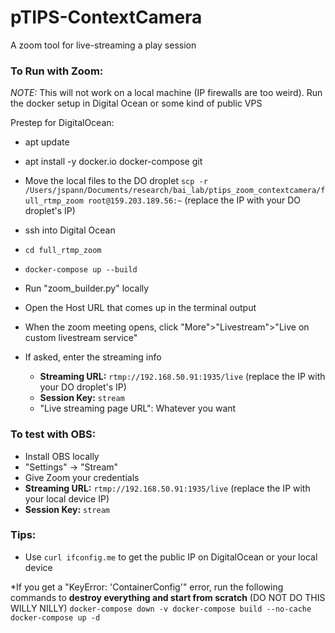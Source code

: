 # pTIPS-ContextCamera
A zoom tool for live-streaming a play session


### To Run with Zoom:

*NOTE:* This will not work on a local machine (IP firewalls are too weird). Run the docker setup in Digital Ocean or some kind of public VPS

Prestep for DigitalOcean:
  * apt update
  * apt install -y docker.io docker-compose git
  
* Move the local files to the DO droplet `scp -r /Users/jspann/Documents/research/bai_lab/ptips_zoom_contextcamera/full_rtmp_zoom root@159.203.189.56:~` (replace the IP with your DO droplet's IP)
* ssh into Digital Ocean
* `cd full_rtmp_zoom`
* `docker-compose up --build`
* Run "zoom_builder.py" locally
* Open the Host URL that comes up in the terminal output
* When the zoom meeting opens, click "More">"Livestream">"Live on custom livestream service"
* If asked, enter the streaming info
  * **Streaming URL:** `rtmp://192.168.50.91:1935/live` (replace the IP with your DO droplet's IP)
  * **Session Key:** `stream`
  * "Live streaming page URL": Whatever you want



### To test with OBS:
* Install OBS locally
* "Settings" -> "Stream"
* Give Zoom your credentials
* **Streaming URL:** `rtmp://192.168.50.91:1935/live` (replace the IP with your local device IP)
* **Session Key:** `stream`



### Tips:
* Use `curl ifconfig.me` to get the public IP on DigitalOcean or your local device


*If you get a "KeyError: 'ContainerConfig'" error, run the following commands to **destroy everything and start from scratch** (DO NOT DO THIS WILLY NILLY)
`docker-compose down -v
docker-compose build --no-cache
docker-compose up -d`
